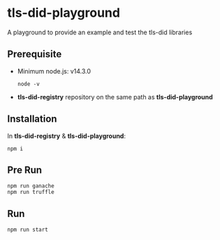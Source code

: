 # tls-did-playground

A playground to provide an example and test the tls-did libraries

## Prerequisite

- Minimum node.js: v14.3.0
  ```
  node -v
  ```
- **tls-did-registry** repository on the same path as **tls-did-playground**

## Installation

In **tls-did-registry** & **tls-did-playground**:

```
npm i
```

## Pre Run

```
npm run ganache
npm run truffle
```

## Run

```
npm run start
```
